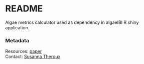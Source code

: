 # README

Algae metrics calculator used as dependency in algaeIBI R shiny application. 

### Metadata
Resources: <a href="https://ftp.sccwrp.org/pub/download/DOCUMENTS/JournalArticles/776_StreamIndicesBioticIntegrity_Abstract.pdf">paper</a><br>
Contact: <a href="https://www.sccwrp.org/about/staff/susanna-theroux/">Susanna Theroux</a><br>
